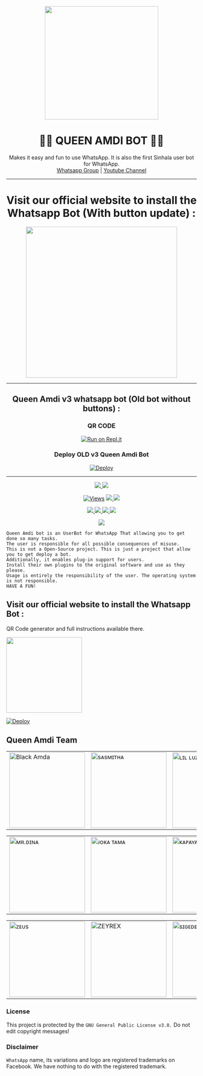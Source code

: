 <div align="center">
  <img src="https://i.ibb.co/r3wmpwr/LOGO.jpg" width="300" height="300">
  <h1>👸💎 QUEEN AMDI BOT 💎👸</h1>
</div>
<p align="center">
    Makes it easy and fun to use WhatsApp. It is also the first Sinhala user bot for WhatsApp.
    <br>
        <a href="https://chat.whatsapp.com/FufFv6v1M288le5TopCNMQ">Whatsapp Group</a> |
        <a href="https://www.youtube.com/channel/UCZx8U1EU95-Wn9mH4dn15vQ">Youtube Channel</a>
    <br>
</p>

----
<div align="center">
	<h1>Visit our official website to install the Whatsapp Bot (With button update) :</h1>
	<a href="https://www.amdaniwasa.com">
<img src="https://images.squarespace-cdn.com/content/v1/580515742e69cfedd1fbef58/1525386767826-Z6T2PAXQD6PZJFNGY14U/ke17ZwdGBToddI8pDm48kGzbt7cz3CKX9Rsta-RdWeJZw-zPPgdn4jUwVcJE1ZvWQUxwkmyExglNqGp0IvTJZUJFbgE-7XRK3dMEBRBhUpwXPcCdCfJzTjuw7eD5qoJaUvNnrlJ7-JqE3xnP9OqaaXMr3zNNd3H5Lklmgn1mB80/getbutton.png" width="400"></br></a>
</div>

----
<div align="center">
	<h2>Queen Amdi v3 whatsapp bot (Old bot without buttons) :</h1>
	
### QR CODE
[![Run on Repl.it](https://repl.it/badge/github/quiec/whatsasena)](https://replit.com/@BlackAmda/Queen-Amdi-QR-Code)

### Deploy OLD v3 Queen Amdi Bot
[![Deploy](https://www.herokucdn.com/deploy/button.svg)](https://github.com/1amNischal/QueenAmdi.git)
</div>

----

<p align="center">
  <a href="httsp://github.com/BlackAmda/QueenAmdi">
    <img src="https://img.shields.io/docker/pulls/blackamda/queenamdi?style=flat-square&label=Docker+Pulls">
  </a>
  <a href="https://github.com/BlackAmda/QueenAmdi">
    <img src="https://img.shields.io/docker/image-size/blackamda/queenamdi?style=flat-square&logo=github&label=Image Size">
    
  </a>
</p>

<p align="center">

  <a href="https://github.com/BlackAmda/QueenAmdi">
    <img src="https://hits.seeyoufarm.com/api/count/incr/badge.svg?url=https%3A%2F%2Fgithub.com%2FBlackAmda%2FQueenAmdi&count_bg=%2379C83D&title_bg=%23555555&icon=gitpod.svg&icon_color=%23E7E7E7&title=Views&edge_flat=false" alt="Views"/></a>
  
  </a>
  <a href="https://github.com/BlackAmda/QueenAmdi/fork">
    <img src="https://img.shields.io/github/forks/BlackAmda/QueenAmdi?label=Fork&style=social">
    
  </a>
  <a href="https://github.com/BlackAmda/QueenAmdi/stargazers">
    <img src="https://img.shields.io/github/stars/BlackAmda/QueenAmdi?style=social">
  </a>
</p>

<p align="center">
  <a href="httsp://github.com/BlackAmda/QueenAmdi">
    <img src="https://img.shields.io/github/repo-size/BlackAmda/QueenAmdi?color=purple&label=Repo%20Size&style=plastic">

  </a>
  <a href="httsp://github.com/BlackAmda/QueenAmdi">
    <img src="https://img.shields.io/github/license/BlackAmda/QueenAmdi?color=purple&label=License&style=plastic">

  </a>
  <a href="httsp://github.com/BlackAmda/QueenAmdi">
    <img src="https://img.shields.io/github/languages/top/BlackAmda/QueenAmdi?color=purple&label=Javascript&style=plastic">

  </a>
  <a href="httsp://github.com/BlackAmda/QueenAmdi">
    <img src="https://img.shields.io/static/v1?label=Author&message=Black%20Amda&color=purple&style=plastic">

  </a>
  </p>
 <p align="center">
  <a href="https://wa.me/94757405652">
    <img src="https://img.shields.io/badge/Contact%20Me%20On%20Whatsapp-Queen%20Amdi%20Bot-purple&style=plastic">

  </a>
</p>

```
Queen Amdi bot is an UserBot for WhatsApp That allowing you to get done so many tasks.
The user is responsible for all possible consequences of misuse.
This is not a Open-Source project. This is just a project that allow you to get deploy a bot.
Additionally, it enables plug-in support for users.
Install their own plugins to the original software and use as they please.
Usage is entirely the responsibility of the user. The operating system is not responsible.
HAVE A FUN!
```

## Visit our official website to install the Whatsapp Bot :
QR Code generator and full instructions available there.
<div>
	<a href="https://www.amdaniwasa.com">
<img src="https://i.ibb.co/dr27VyW/59060c190cbeef0acff9a657.png" width="200"></br></a>
</div>

[![Deploy](https://www.herokucdn.com/deploy/button.svg)](https://heroku.com/deploy?template=https://github.com/BlackAmda/QueenAmdi)

## Queen Amdi Team

<table>
										<tbody>
											<tr>
												<td><a href="httsp://github.com/BlackAmda/"><img src="https://i.ibb.co/r7vZVqw/1-Amda.jpg" width="200" height="200" alt="Black Amda"></a></td>
												<td><a href="https://www.instagram.com/sinhalaya_official_/"><img src="https://i.ibb.co/tsFBnbx/2-Sasmitha.jpg" width="200" height="200" alt="sᴀsᴍɪᴛʜᴀ"></a></td>
												<td><a href="https://www.instagram.com/saji_x.x_4/"><img src="https://i.ibb.co/6FZsnvQ/3-Sajiya.jpg" width="200" height="200" alt="ʟɪʟ ʟᴜᴢɪ"></a></td>
											</tr>
										</tbody>
									</table>
                  <table>
										<tbody>
											<tr>
												<td><a href="https://dinaaofficial.github.io/dina-official/"><img src="https://i.ibb.co/rvYYcVD/4-Dina.jpg" width="200" height="200" alt="ᴍʀ.ᴅɪɴᴀ"></a></td>
												<td><a href="https://www.youtube.com/channel/UCZx8U1EU95-Wn9mH4dn15vQ"><img src="https://i.ibb.co/HzfN8pD/5-Joka.jpg" width="200" height="200" alt="ᴊᴏᴋᴀ ᴛᴀᴍᴀ"></a></td>
                        <td><a href="httsp://github.com/BlackAmda/"><img src="https://i.ibb.co/bj4LqJh/6-Kapaya.jpg" width="200" height="200" alt="ᴋᴀᴘᴀʏᴀ"></a></td>
											</tr>
									</table>
                  <table>
										<tbody>
											<tr>
												<td><a href="https://www.thinknfree.com/"><img src="https://i.ibb.co/2kHWJBD/7-Zeus.jpg" width="200" height="200" alt="ᴢᴇᴜs"></a></td>
												<td><a href="httsp://github.com/BlackAmda/"><img src="https://i.ibb.co/x3MjnWn/8-Pancha.jpg" width="200" height="200" alt="ZEYREX"></a></td>
												<td><a href="httsp://github.com/BlackAmda/"><img src="https://i.ibb.co/ySvhR4J/9-Saiko.jpg" width="200" height="200" alt="sɪɢᴇᴅᴇʀɪᴇɴ"></a></td>
											</tr>
										</tbody>
									</table>

### License
This project is protected by the `GNU General Public License v3.0.`
Do not edit copyright messages!

### Disclaimer
`WhatsApp` name, its variations and logo are registered trademarks on Facebook. We have nothing to do with the registered trademark.
